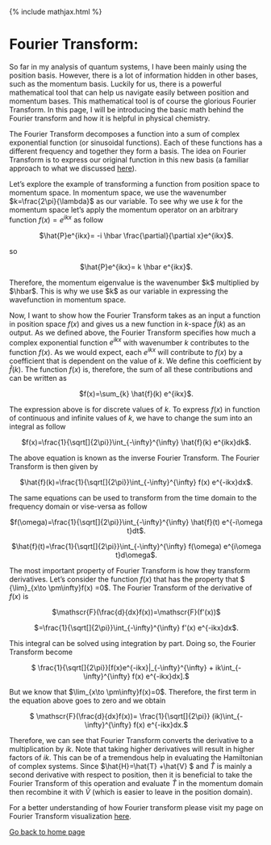 {% include mathjax.html %}

# Fourier Transform:
So far in my analysis of quantum systems, I have been mainly using the position basis. However, there is a lot of information hidden in other bases, such as the momentum basis. Luckily for us, there is a powerful mathematical tool that can help us navigate easily between position and momentum bases. This mathematical tool is of course the glorious Fourier Transform. In this page, I will be introducing the basic math behind the Fourier transform and how it is helpful in physical chemistry.

The Fourier Transform decomposes a function into a sum of complex exponential function (or sinusoidal functions). Each of these functions has a different frequency and together they form a basis. The idea on Fourier Transform is to express our original function in this new basis (a familiar approach to what we discussed [here](/ChangeofBasis.md)).

Let’s explore the example of transforming a function from position space to momentum space. In momentum space, we use the wavenumber $k=\frac{2\pi}{\lambda}$ as our variable. To see why we use $k$ for the momentum space let’s apply the momentum operator on an arbitrary function $f(x)=e^{ikx}$ as follow

<p align="center"> $\hat{P}e^{ikx}= -i \hbar \frac{\partial}{\partial x}e^{ikx}$. </p>
so 
<p align="center"> $\hat{P}e^{ikx}= k \hbar e^{ikx}$. </p>
Therefore, the momentum eigenvalue is the wavenumber $k$ multiplied by $\hbar$. This is why we use $k$ as our variable in expressing the wavefunction in momentum space.

Now, I want to show how the Fourier Transform takes as an input a function in position space $f(x)$ and gives us a new function in $k$-space $\hat{f}(k)$ as an output. As we defined above, the Fourier Transform specifies how much a complex exponential function $e^{ikx}$ with wavenumber $k$ contributes to the function $f(x)$.  As we would expect, each $e^{ikx}$ will contribute to $f(x)$ by a coefficient that is dependent on the value of $k$. We define this coefficient by $\hat{f}(k)$. The function $f(x)$ is, therefore, the sum of all these contributions and can be written as
<p align="center"> $f(x)=\sum_{k} \hat{f}(k) e^{ikx}$. </p>

The expression above is for discrete values of $k$. To express $f(x)$ in function of continuous and infinite values of $k$, we have to change the sum into an integral as follow

<p align="center"> $f(x)=\frac{1}{\sqrt[]{2\pi}}\int_{-\infty}^{\infty} \hat{f}(k) e^{ikx}dk$. </p>

The above equation is known as the inverse Fourier Transform. The Fourier Transform is then given by
<p align="center"> $\hat{f}(k)=\frac{1}{\sqrt[]{2\pi}}\int_{-\infty}^{\infty} f(x) e^{-ikx}dx$. </p>


The same equations can be used to transform from the time domain to the frequency domain or vise-versa as follow
<p align="center"> $f(\omega)=\frac{1}{\sqrt[]{2\pi}}\int_{-\infty}^{\infty} \hat{f}(t) e^{-i\omega t}dt$. </p>
<p align="center"> $\hat{f}(t)=\frac{1}{\sqrt[]{2\pi}}\int_{-\infty}^{\infty} f(\omega) e^{i\omega t}d\omega$. </p>

The most important property of Fourier Transform is how they transform derivatives. Let’s consider the function $f(x)$ that has the property that $ {\lim}_{x\to \pm\infty}f(x) =0$. The Fourier Transform of the derivative of $f(x)$ is 

<p align="center"> $\mathscr{F}(\frac{d}{dx}f(x))=\mathscr{F}(f'(x))$ </p>
<p align="center"> $=\frac{1}{\sqrt[]{2\pi}}\int_{-\infty}^{\infty} f'(x) e^{-ikx}dx$. </p>

This integral can be solved using integration by part. Doing so, the Fourier Transform become 

<p align="center"> $ \frac{1}{\sqrt[]{2\pi}}[f(x)e^{-ikx}|_{-\infty}^{\infty} + ik\int_{-\infty}^{\infty} f(x) e^{-ikx}dx].$ </p>
But we know that $\lim_{x\to \pm\infty}f(x)=0$. Therefore, the first term in the equation above goes to zero and we obtain

<p align="center"> $ \mathscr{F}(\frac{d}{dx}f(x))= \frac{1}{\sqrt[]{2\pi}} (ik)\int_{-\infty}^{\infty} f(x) e^{-ikx}dx.$ </p>

Therefore, we can see that Fourier Transform converts the derivative to a multiplication by $ik$. Note that taking higher derivatives will result in higher factors of $ik$. This can be of a tremendous help in evaluating the Hamiltonian of complex systems. Since $\hat{H}=\hat{T} +\hat{V} $ and $\hat{T}$ is mainly a second derivative with respect to position, then it is beneficial to take the Fourier Transform of this operation and evaluate $\hat{T}$ in the momentum domain then recombine it with $\hat{V}$ (which is easier to leave in the position domain).

For a better understanding of how Fourier transform please visit my page on Fourier Transform visualization [here](/fourier2.md).


[Go back to home page](/README.md)
